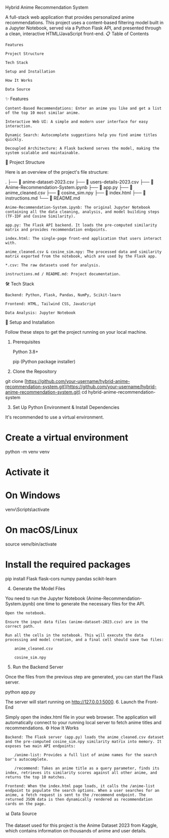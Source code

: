 Hybrid Anime Recommendation System

A full-stack web application that provides personalized anime recommendations. This project uses a content-based filtering model built in a Jupyter Notebook, served via a Python Flask API, and presented through a clean, interactive HTML/JavaScript front-end.
📋 Table of Contents

    Features

    Project Structure

    Tech Stack

    Setup and Installation

    How It Works

    Data Source

✨ Features

    Content-Based Recommendations: Enter an anime you like and get a list of the top 10 most similar anime.

    Interactive Web UI: A simple and modern user interface for easy interaction.

    Dynamic Search: Autocomplete suggestions help you find anime titles quickly.

    Decoupled Architecture: A Flask backend serves the model, making the system scalable and maintainable.

📁 Project Structure

Here is an overview of the project's file structure:

.
├── 📄 anime-dataset-2023.csv
├── 📄 users-details-2023.csv
├── 📓 Anime-Recommendation-System.ipynb
├── 🐍 app.py
├── 📄 anime_cleaned.csv
├── 📄 cosine_sim.npy
├── 📄 index.html
├── 📄 instructions.md
└── 📄 README.md

    Anime-Recommendation-System.ipynb: The original Jupyter Notebook containing all the data cleaning, analysis, and model building steps (TF-IDF and Cosine Similarity).

    app.py: The Flask API backend. It loads the pre-computed similarity matrix and provides recommendation endpoints.

    index.html: The single-page front-end application that users interact with.

    anime_cleaned.csv & cosine_sim.npy: The processed data and similarity matrix exported from the notebook, which are used by the Flask app.

    *.csv: The raw datasets used for analysis.

    instructions.md / README.md: Project documentation.

🛠️ Tech Stack

    Backend: Python, Flask, Pandas, NumPy, Scikit-learn

    Frontend: HTML, Tailwind CSS, JavaScript

    Data Analysis: Jupyter Notebook

🚀 Setup and Installation

Follow these steps to get the project running on your local machine.
1. Prerequisites

    Python 3.8+

    pip (Python package installer)

2. Clone the Repository

git clone [https://github.com/your-username/hybrid-anime-recommendation-system.git](https://github.com/your-username/hybrid-anime-recommendation-system.git)
cd hybrid-anime-recommendation-system

3. Set Up Python Environment & Install Dependencies

It's recommended to use a virtual environment.

# Create a virtual environment
python -m venv venv

# Activate it
# On Windows
venv\Scripts\activate
# On macOS/Linux
source venv/bin/activate

# Install the required packages
pip install Flask flask-cors numpy pandas scikit-learn

4. Generate the Model Files

You need to run the Jupyter Notebook (Anime-Recommendation-System.ipynb) one time to generate the necessary files for the API.

    Open the notebook.

    Ensure the input data files (anime-dataset-2023.csv) are in the correct path.

    Run all the cells in the notebook. This will execute the data processing and model creation, and a final cell should save two files:

        anime_cleaned.csv

        cosine_sim.npy

5. Run the Backend Server

Once the files from the previous step are generated, you can start the Flask server.

python app.py

The server will start running on http://127.0.0.1:5000.
6. Launch the Front-End

Simply open the index.html file in your web browser. The application will automatically connect to your running local server to fetch anime titles and recommendations.
⚙️ How It Works

    Backend: The Flask server (app.py) loads the anime_cleaned.csv dataset and the pre-computed cosine_sim.npy similarity matrix into memory. It exposes two main API endpoints:

        /anime-list: Provides a full list of anime names for the search bar's autocomplete.

        /recommend: Takes an anime title as a query parameter, finds its index, retrieves its similarity scores against all other anime, and returns the top 10 matches.

    Frontend: When the index.html page loads, it calls the /anime-list endpoint to populate the search options. When a user searches for an anime, a fetch request is sent to the /recommend endpoint. The returned JSON data is then dynamically rendered as recommendation cards on the page.

📊 Data Source

The dataset used for this project is the Anime Dataset 2023 from Kaggle, which contains information on thousands of anime and user details.
